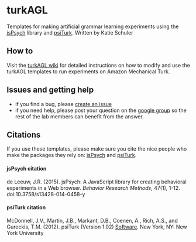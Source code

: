 # turkAGL
Templates for making artificial grammar learning experiments using the [jsPsych][1] library and [psiTurk][2].  Written by Katie Schuler

## How to
Visit the [turkAGL wiki][3] for detailed instructions on how to modify and use the turkAGL templates to run experiments on Amazon Mechanical Turk. 

## Issues and getting help
- if you find a bug, please [create an issue][4]
- if you need help, please post your question on the [google group][5] so the rest of the lab members can benefit from the answer.

## Citations
If you use these templates, please make sure you cite the nice people who make the packages they rely on: [jsPsych][6] and [psiTurk][7].

#### jsPsych citation
de Leeuw, J.R. (2015). jsPsych: A JavaScript library for creating behavioral experiments in a Web browser. *Behavior Research Methods*, 47(1), 1-12. doi:10.3758/s13428-014-0458-y

#### psiTurk citation
McDonnell, J.V., Martin, J.B., Markant, D.B., Coenen, A., Rich, A.S., and Gureckis, T.M. (2012). psiTurk (Version 1.02) [Software](). New York, NY: New York University

[1]:	http://docs.jspsych.org/
[2]:	https://psiturk.org/
[3]:	https://github.com/kschuler/turkAGL/wiki
[4]:	https://github.com/kschuler/turkAGL/issues
[5]:	https://groups.google.com/forum/#!forum/turkagl
[6]:	http://docs.jspsych.org/
[7]:	https://psiturk.org/

